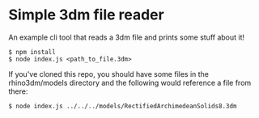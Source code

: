 # Simple 3dm file reader

An example cli tool that reads a 3dm file and prints some stuff about it!

```commandline
$ npm install
$ node index.js <path_to_file.3dm>
```

If you've cloned this repo, you should have some files in the rhino3dm/models directory and the following would reference a file from there:

```commandline
$ node index.js ../../../models/RectifiedArchimedeanSolids8.3dm
```